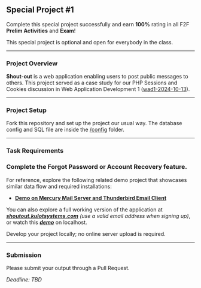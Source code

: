 ## Special Project #1

Complete this special project successfully
and earn **100%** rating in all F2F **Prelim Activities** and **Exam**!

This special project is optional and open for everybody in the class.

---
### Project Overview
**Shout-out** is a web application enabling users
to post public messages to others.
This project served as a case study for our PHP Sessions and Cookies discussion
in Web Application Development 1 ([wad1-2024-10-13](https://github.com/aclc-iriga-wad1-2024/wad1-2024-10-13)).

---
### Project Setup
Fork this repository and set up the project our usual way.
The database config and SQL file are inside the [/config](config) folder.

---
### Task Requirements
### Complete the Forgot Password or Account Recovery feature.

For reference, explore the following related demo project
that showcases similar data flow and required installations:

- [**Demo on Mercury Mail Server and Thunderbird Email Client**](https://kulotsystems.github.io/randomjokes)

You can also explore a full working version of the application at [***shoutout.kulotsystems.com***](https://shoutout.kulotsystems.com)
*(use a valid email address when signing up)*, or watch this [***demo***](https://drive.google.com/file/d/1ilPMdtp17SZrohA1MUKb4LJdRXr2pBzD) on localhost.

Develop your project locally; no online server upload is required.

---
### Submission
Please submit your output through a Pull Request.

_Deadline: TBD_